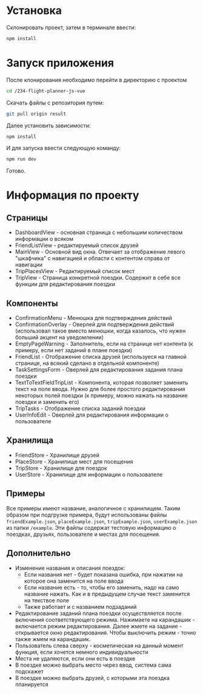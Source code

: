 # Установка 
Склонировать проект, затем в терминале ввести:

```bash
npm install
```

# Запуск приложения
После клонирования необходимо перейти в директорию с проектом
```bash
cd /234-flight-planner-js-vue
```
Скачать файлы с репозитория путем:
```bash
git pull origin result
```
Далее установить зависимости:
```bash
npm install
```

И для запуска ввести следующую команду:
```bash
npm run dev
```
Готово.

# Информация по проекту

## Страницы

- DashboardView - основная страница с небольшим количеством информации о всяком
- FriendListView - редактируемый список друзей
- MainView - Основной вид окна. Отвечает за отображение левого "шкафчика" с навигацией и области с контентом справа от навигации
- TripPlacesView - Редактируемый список мест
- TripView - Страница конкретной поездки. Содержит в себе все функции для редактирования поездки

## Компоненты

- ConfirmationMenu - Менюшка для подтверждения действий
- ConfirmationOverlay - Оверлей для подтверждения действий (использовал такое вместо менюшки, когда казалось, что нужен больший акцент на уведомлении)
- EmptyPageWarning - Заполнитель, если на странице нет контента (к примеру, если нет заданий в плане поездки)
- FriendList - Отображение списка друзей (используеся на главной странице, на всякий сделано в отдельной компоненте)
- TaskSettingsForm - Оверлей для редактирования задания плана поездки
- TextToTextFieldTripList - Компонента, которая позволяет заменить текст на поле ввода. Нужно для более простого редактирования некоторых полей поездки (к примеру, можно нажать на название поездки и заменить его)
- TripTasks - Отображение списка заданий поездки
- UserInfoEdit - Оверлей для редактирования информации о пользователе

## Хранилища

- FriendStore - Хранилище друзей
- PlaceStore - Хранилище мест для посещения
- TripStore - Хранилище для поездок
- UserStore - Хранилище для информации о пользователе

## Примеры

Все примеры имеют название, аналогичное с хранилищем. Таким образом при подгрузке примера, будут использованы файлы `friendExample.json`, `placeExample.json`, `tripExample.json`, `userExample.json` из папки `/example`. Эти файлы содержат тестовую информацию о поездках, друзьях, пользователе и местах для посещения.

## Дополнительно

- Изменение названия и описания поездок: 
  - Если названия нет - будет показана ошибка, при нажатии на которое она заменится на поле ввода
  - Если название есть - то, чтобы его заменить, надо на само название нажать. Как и в предыдущем случае текст заменится на текствое поле
  - Также работает и с названием подзаданий
- Редактирование заданий плана поездки осуществляется после включения соответствующего режима. Нажимаете на карандашик - включается режим редактирования. Далее жмете на задание - открывается окно редактирования. Чтобы выключить режим - точно также жмем на карандашик.
- Пользователь слева сверху - косметическая на данный момент функция, если хочется немного индивидуальности
- Места не удаляются, если они есть в поездке
- В поездке можно выбрать место через ввод, система сама подскажет
- В поездке можно выбрать друзей, с которыми эта поездка планируется